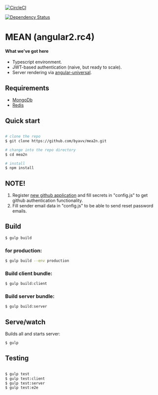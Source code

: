 
[![CircleCI][circle-image]][circle-url]

[![Dependency Status][david-image]][david-url]


# MEAN (angular2.rc4)

#### What we've got here

* Typescript environment.
* JWT-based authentication (naive, but ready to scale).
* Server rendering via [angular-universal](https://github.com/angular/universal).

## Requirements
* [MongoDb](https://www.mongodb.org/)
* [Redis](http://redis.io/)

## Quick start

```bash

# clone the repo
$ git clone https://github.com/byavv/mea2n.git 

# change into the repo directory
$ cd mea2n

# install 
$ npm install

```
## NOTE!

1. Register [new github application](https://github.com/settings/applications/new) and fill secrets in 
"config.js" to get github authentication functionality.
2. Fill sender email data in "config.js" to be able to send reset password emails.

## Build
```sh
$ gulp build
```
### for production: 
```sh
$ gulp build --env production                   
```
### Build client bundle:
```sh
$ gulp build:client
```
### Build server bundle:
```sh
$ gulp build:server
```
## Serve/watch
Builds all and starts server:
```sh
$ gulp
```
## Testing
```bash

$ gulp test
$ gulp test:client
$ gulp test:server    
$ gulp test:e2e

 ```
       

[david-image]: https://david-dm.org/byavv/mea2n.svg
[david-url]: https://david-dm.org/byavv/mea2n
[circle-image]: https://circleci.com/gh/byavv/mea2n.svg?style=svg
[circle-url]: https://circleci.com/gh/byavv/mea2n